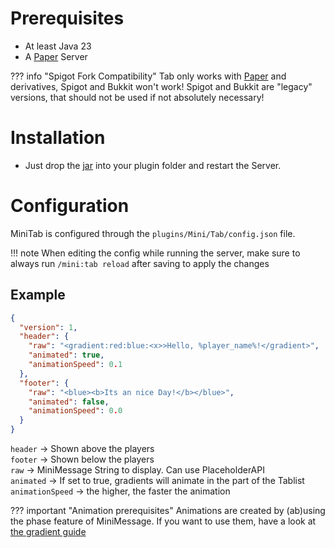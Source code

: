 # Prerequisites

- At least Java 23
- A [Paper](https://papermc.io) Server  

??? info "Spigot Fork Compatibility"
    Tab only works with [Paper](https://papermc.io) and derivatives, Spigot and Bukkit won't work!
    Spigot and Bukkit are "legacy" versions, that should not be used if not absolutely necessary!

# Installation

- Just drop the [jar](https://github.com/PaperMini/Tab/releases) into your plugin folder and restart the Server.

# Configuration

MiniTab is configured through the `plugins/Mini/Tab/config.json` file.

!!! note 
    When editing the config while running the server, make sure to always run `/mini:tab reload` after saving to apply the changes

## Example

```json
{
  "version": 1,
  "header": {
    "raw": "<gradient:red:blue:<x>>Hello, %player_name%!</gradient>",
    "animated": true,
    "animationSpeed": 0.1
  },
  "footer": {
    "raw": "<blue><b>Its an nice Day!</b></blue>",
    "animated": false,
    "animationSpeed": 0.0
  }
}
```

`header` -> Shown above the players  
`footer` -> Shown below the players  
`raw` -> MiniMessage String to display. Can use PlaceholderAPI  
`animated` -> If set to true, gradients will animate in the part of the Tablist  
`animationSpeed` -> the higher, the faster the animation  

??? important "Animation prerequisites"
    Animations are created by (ab)using the phase feature of MiniMessage. If you want to use them, have a look at [the gradient guide](tab/gradient.md)